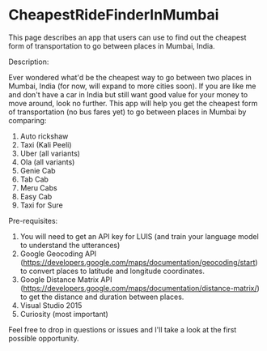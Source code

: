 # CheapestRideFinderInMumbai
This page describes an app that users can use to find out the cheapest form of transportation to go between places in Mumbai, India.

Description:

Ever wondered what'd be the cheapest way to go between two places in Mumbai, India (for now, will expand to more cities soon). If you are like me and don't have a car in India but still want good value for your money to move around, look no further. This app will help you get the cheapest form of transportation (no bus fares yet) to go between places in Mumbai by comparing:

1. Auto rickshaw
2. Taxi (Kali Peeli)
3. Uber (all variants)
4. Ola (all variants)
5. Genie Cab
6. Tab Cab
7. Meru Cabs
8. Easy Cab
9. Taxi for Sure

Pre-requisites:

1. You will need to get an API key for LUIS (and train your language model to understand the utterances)
2. Google Geocoding API (https://developers.google.com/maps/documentation/geocoding/start) to convert places to latitude and longitude coordinates.
3. Google Distance Matrix API (https://developers.google.com/maps/documentation/distance-matrix/) to get the distance and duration between places.
4. Visual Studio 2015
5. Curiosity (most important)

Feel free to drop in questions or issues and I'll take a look at the first possible opportunity.
